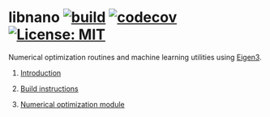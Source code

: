 # libnano [![build](https://travis-ci.org/accosmin/libnano.svg?branch=master)](https://travis-ci.org/accosmin/libnano) [![codecov](https://codecov.io/gh/accosmin/libnano/branch/master/graph/badge.svg)](https://codecov.io/gh/accosmin/libnano) [![License: MIT](https://img.shields.io/badge/License-MIT-yellow.svg)](https://opensource.org/licenses/MIT)


Numerical optimization routines and machine learning utilities using [Eigen3](https://eigen.tuxfamily.org).

1. [Introduction](docs/intro.md)

1. [Build instructions](docs/build.md)

1. [Numerical optimization module](docs/solver.md)
